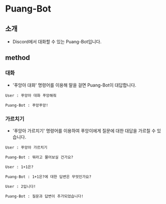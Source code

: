 # Puang-Bot

## 소개
- Discord에서 대화할 수 있는 Puang-Bot입니다.

## method

### 대화
- '푸앙아 대화' 명령어를 이용해 말을 걸면 Puang-Bot이 대답합니다.

```
User : 푸앙아 대화 푸앙해줘
```
```
Puang-Bot : 푸앙푸앙!
```

### 가르치기
- '푸앙아 가르치기' 명령어를 이용하여 푸앙이에게 질문에 대한 대답을 가르칠 수 있습니다.

```
User : 푸앙아 가르치기
```
```
Puang-Bot : 뭐라고 물어보실 건가요?
```
```
User : 1+1은?
```
```
Puang-Bot : 1+1은?에 대한 답변은 무엇인가요?
```
```
User : 2입니다!
```
```
Puang-Bot : 질문과 답변이 추가되었습니다!
```
